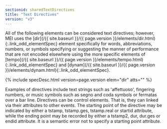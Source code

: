 ```yaml
---
sectionid: sharedTextDirectives
title: "Text Directives"
version: "v3"
---
```




All of the following elements can be considered text directives; however, MEI uses
the
[dir](/{{ site.baseurl }}/{{ page.version }}/elements/dir.html){:.link_odd_elementSpec} element specifically for words, abbreviations, numbers, or
symbols specifying or suggesting the manner of performance that are not encoded elsewhere
using the more specific elements of [tempo](/{{ site.baseurl }}/{{ page.version }}/elements/tempo.html){:.link_odd_elementSpec} and [dynam](/{{ site.baseurl }}/{{ page.version }}/elements/dynam.html){:.link_odd_elementSpec}.



{% include specDesc.html version=page.version elem="dir" atts="" %}



Examples of directives include text strings such as 'affettuoso', fingering numbers,
or
music symbols such as segno and coda symbols or fermatas over a bar line. Directives
can
be control elements. That is, they can linked via their attributes to other events.
The
starting point of the directive may be indicated by either a tstamp, tstamp.ges,
tstamp.real or startid attribute, while the ending point may be recorded by either
a
tstamp2, dur, dur.ges or endid attribute. It is a semantic error not to specify a
starting
point attribute.


